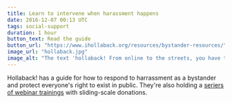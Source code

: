 ```yaml
---
title: Learn to intervene when harassment happens
date: 2016-12-07 00:13 UTC
tags: social-support
duration: 1 hour
button_text: Read the guide
button_url: "https://www.ihollaback.org/resources/bystander-resources/"
image_url: "hollaback.jpg"
image_alt: "The text 'hollaback! From online to the streets, you have the right to be in public space.'"
---
```


Hollaback! has a guide for how to respond to harrassment as a bystander and
protect everyone's right to exist in public. They're also holding a
[seriers of webinar trainings](https://www.eventbrite.com/e/hollaback-bystander-intervention-webinar-tickets-29417789400)
with sliding-scale donations.
